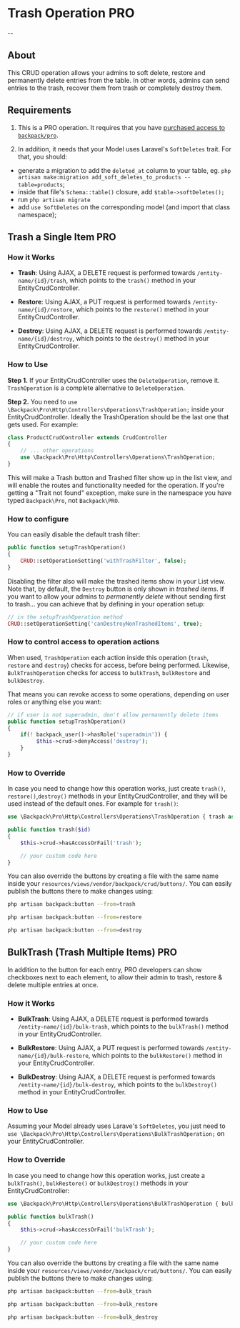 # Trash Operation <span class="badge badge-info">PRO</span>

--

<a name="about"></a>
## About

This CRUD operation allows your admins to soft delete, restore and permanently delete entries from the table. In other words, admins can send entries to the trash, recover them from trash or completely destroy them.

<a name="requirements"></a>
## Requirements

1. This is a <span class="badge badge-info">PRO</span> operation. It requires that you have [purchased access to `backpack/pro`](https://backpackforlaravel.com/products/pro-for-unlimited-projects).

2. In addition, it needs that your Model uses Laravel's `SoftDeletes` trait. For that, you should:
- generate a migration to add the `deleted_at` column to your table, eg. `php artisan make:migration add_soft_deletes_to_products --table=products`;
- inside that file's `Schema::table()` closure, add `$table->softDeletes();`
- run `php artisan migrate`
- add `use SoftDeletes` on the corresponding model (and import that class namespace);  

<a name="trash-a-single-item"></a>
## Trash a Single Item <span class="badge badge-info">PRO</span>

<a name="how-it-works"></a>
### How it Works
- **Trash**:
Using AJAX, a DELETE request is performed towards ```/entity-name/{id}/trash```, which points to the ```trash()``` method in your EntityCrudController.

- **Restore**:
Using AJAX, a PUT request is performed towards ```/entity-name/{id}/restore```, which points to the ```restore()``` method in your EntityCrudController.

- **Destroy**:
Using AJAX, a DELETE request is performed towards ```/entity-name/{id}/destroy```, which points to the ```destroy()``` method in your EntityCrudController.

<a name="enabling"></a>
### How to Use

**Step 1.** If your EntityCrudController uses the `DeleteOperation`, remove it. `TrashOperation` is a complete alternative to `DeleteOperation`.

**Step 2.** You need to ```use \Backpack\Pro\Http\Controllers\Operations\TrashOperation;``` inside your EntityCrudController. Ideally the TrashOperation should be the last one that gets used. For example:

```php
class ProductCrudController extends CrudController
{
    // ... other operations
    use \Backpack\Pro\Http\Controllers\Operations\TrashOperation;
}
```
This will make a Trash button and Trashed filter show up in the list view, and will enable the routes and functionality needed for the operation. If you're getting a "Trait not found" exception, make sure in the namespace you have typed `Backpack\Pro`, not `Backpack\PRO`. 


<a name="how-to-configure"></a>
### How to configure

You can easily disable the default trash filter:
```php
public function setupTrashOperation() 
{
    CRUD::setOperationSetting('withTrashFilter', false);
}
```

Disabling the filter also will make the trashed items show in your List view.  Note that, by default, the `Destroy` button is only shown in _trashed items_. If you want to allow your admins to _permanently delete_ without sending first to trash... you can achieve that by defining in your operation setup:

```php
// in the setupTrashOperation method
CRUD::setOperationSetting('canDestroyNonTrashedItems', true);
```

<a name="how-to-control-access-to-operation-actions"></a>
### How to control access to operation actions

When used, `TrashOperation` each action inside this operation (`trash`, `restore` and `destroy`) checks for access, before being performed.  Likewise, `BulkTrashOperation` checks for access to `bulkTrash`, `bulkRestore` and `bulkDestroy`. 

That means you can revoke access to some operations, depending on user roles or anything else you want:
```php
// if user is not superadmin, don't allow permanently delete items
public function setupTrashOperation() 
{
    if(! backpack_user()->hasRole('superadmin')) {
         $this->crud->denyAccess('destroy');
    }
}
```

<a name="how-to-override"></a>
### How to Override

In case you need to change how this operation works, just create ```trash()```, ```restore()```,```destroy()``` methods in your EntityCrudController, and they will be used instead of the default ones. For example for `trash()`:

```php
use \Backpack\Pro\Http\Controllers\Operations\TrashOperation { trash as traitTrash; }

public function trash($id)
{
    $this->crud->hasAccessOrFail('trash');

    // your custom code here
}
```

You can also override the buttons by creating a file with the same name inside your ```resources/views/vendor/backpack/crud/buttons/```. You can easily publish the buttons there to make changes using:

```zsh
php artisan backpack:button --from=trash

php artisan backpack:button --from=restore

php artisan backpack:button --from=destroy
```

<a name="trash-multiple-items-bulk-trash"></a>
## BulkTrash (Trash Multiple Items) <span class="badge badge-info">PRO</span>

In addition to the button for each entry, <span class="badge badge-info">PRO</span> developers can show checkboxes next to each element, to allow their admin to trash, restore & delete multiple entries at once.


<a name="how-it-works"></a>
### How it Works

- **BulkTrash**:
Using AJAX, a DELETE request is performed towards ```/entity-name/{id}/bulk-trash```, which points to the ```bulkTrash()``` method in your EntityCrudController.

- **BulkRestore**:
Using AJAX, a PUT request is performed towards ```/entity-name/{id}/bulk-restore```, which points to the ```bulkRestore()``` method in your EntityCrudController.

- **BulkDestroy**:
Using AJAX, a DELETE request is performed towards ```/entity-name/{id}/bulk-destroy```, which points to the ```bulkDestroy()``` method in your EntityCrudController.

<a name="enabling"></a>
### How to Use

Assuming your Model already uses Larave's `SoftDeletes`, you just need to ```use \Backpack\Pro\Http\Controllers\Operations\BulkTrashOperation;``` on your EntityCrudController.

<a name="how-to-override"></a>
### How to Override

In case you need to change how this operation works, just create a ```bulkTrash()```, `bulkRestore()` or `bulkDestroy()`  methods in your EntityCrudController:

```php
use \Backpack\Pro\Http\Controllers\Operations\BulkTrashOperation { bulkTrash as traitBulkTrash; }

public function bulkTrash()
{
    $this->crud->hasAccessOrFail('bulkTrash');

    // your custom code here
}
```

You can also override the buttons by creating a file with the same name inside your ```resources/views/vendor/backpack/crud/buttons/```. You can easily publish the buttons there to make changes using:

```zsh
php artisan backpack:button --from=bulk_trash

php artisan backpack:button --from=bulk_restore

php artisan backpack:button --from=bulk_destroy
```
